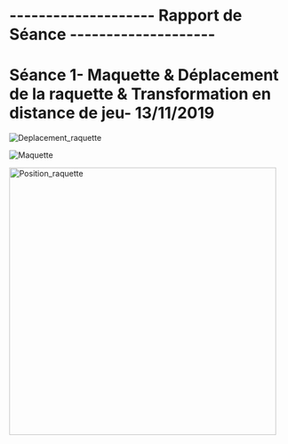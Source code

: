 #                                        -------------------- Rapport de Séance --------------------





# Séance 1- Maquette & Déplacement de la raquette & Transformation en distance de jeu- 13/11/2019 


![Deplacement_raquette ](https://user-images.githubusercontent.com/57043613/70851360-767b3300-1e94-11ea-883e-91f00e203108.jpg)

![Maquette](https://user-images.githubusercontent.com/57043613/70851403-dbcf2400-1e94-11ea-99bd-a4226510638f.jpg)











<img width="480" alt="Position_raquette" src="https://user-images.githubusercontent.com/57043613/70851217-cf49cc00-1e92-11ea-9251-cd0ce60d5e72.png">

